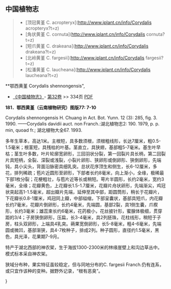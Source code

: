 

## 中国植物志

> * [顶冠黄堇  C.  acropteryx](http://www.iplant.cn/info/Corydalis acropteryx?t=z)
> * [角状黄堇  C.  cornuta](http://www.iplant.cn/info/Corydalis cornuta?t=z)
> * [短爪黄堇  C.  drakeana](http://www.iplant.cn/info/Corydalis drakeana?t=z)
> * [北岭黄堇  C.  fargesii](http://www.iplant.cn/info/Corydalis fargesii?t=z)
> * [松潘黄堇  C.  laucheana](http://www.iplant.cn/info/Corydalis laucheana?t=z)

**鄂西黄堇 Corydalis shennongensis",

* [《中国植物志》](http://www.iplant.cn/frps)- [第32卷](http://www.iplant.cn/frps/vol/32) >> 334页 [PDF](http://www.iplant.cn/frps/pdf/32/334.pdf)

**181．鄂西黄堇（云南植物研究）图版77: 7-10**

Corydalis shennongensis H. Chuang in Act. Bot. Yunn. 12 (3): 285, fig. 3. 1990. ——Corydalis davidii auct. non Franch.:湖北植物志2: 190. 1979, p. p. min, quoad fr.; 湖北植物大全67. 1993.

多年生草本，高达1米。主根短，具多数须根，须根粗线形，长达7厘米，粗0.5-1.5毫米；根茎短，具残枯的叶基。茎直立，具狭翅，基部粗5-7毫米。基生叶早枯；茎生叶多数，叶片轮廓宽卵形，三回羽状分裂，第一回裂片具长柄，第二回裂片具短柄，全裂、深裂或浅裂，小裂片卵形、狭卵形或倒卵形、狭倒卵形，先端钝，具小尖头，背面沿脉密具细乳突。总状花序顶生和侧生，长6-12厘米，多花，排列稀疏；苞片近圆形至卵形，下部者长约8毫米，向上渐小，全缘，极稀最下部1枚分裂；花梗粗壮，与苞片近等长或稍短。萼片半圆形，长约2毫米，宽约3毫米，全缘；花瓣黄色，上花瓣长1.5-1.7厘米，花瓣片舟状卵形，先端渐尖，鸡冠状突起高1-1.5毫米，超出瓣片先端，延伸至其中部，距圆筒形，稍长于花瓣片，下花瓣长0.8-1厘米，鸡冠同上瓣，中部缢缩，下部呈囊状，基部具短爪，内花瓣长约7毫米，花瓣片倒卵形，长约4毫米，先端圆，基部2裂，具1侧生囊，爪楔形，长约3毫米；雄蕊束长约6毫米，花药极小，花丝披针形，蜜腺体极细，贯穿距的3/4；子房狭倒卵形，压扁，长3-4毫米，具2列胚珠，花柱线形，稍短于子房，柱头双卵形，上端具4乳突。蒴果宽倒卵形，长5-8毫米，粗4-6毫米，先端圆或微凹，基部渐狭，具4-7枚种子，排成2列。种子圆形，直径约1.5毫米，黑色，具光泽，花果期7-9月。

特产于湖北西部的神农架，生于海拔1300-2300米的林缘崖壁上和沟边草丛中。模式标本采自神农架。

狭域分布种，果实特征虽较稳定，但与同地分布的C. fargesii Franch.仍有连系，或只宜作该种的变种。据野外记录，“根有恶臭”。

}